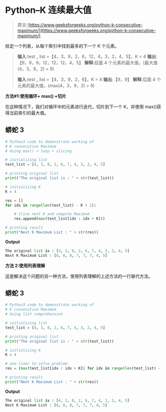 # Python–K 连续最大值

> 原文:[https://www.geeksforgeeks.org/python-k-consecutive-maximum/](https://www.geeksforgeeks.org/python-k-consecutive-maximum/)

给定一个列表，从每个索引中找到最多的下一个 K 个元素。

> **输入**:test _ list =【4，3，9，2，6，12，4，3，2，4，5】，K = 4
> **输出**:【9，9，9，12，12，12，4，5】
> **解释**:后面 4 个元素的最大值，(最大值(4，3，9，2) = 9)
> 
> **输入**:test _ list =【4，3，9，2，6】，K = 4
> **输出**:【9，9】
> **解释**:后面 4 个元素的最大值，(max(4，3，9，2) = 9)

**方法#1:使用循环+ max() +切片**

在这种情况下，我们对循环中的元素进行迭代，切片到下一个 K，并使用 max()获得当前索引的最大值。

## 蟒蛇 3

```py
# Python3 code to demonstrate working of 
# K consecutive Maximum 
# Using max() + loop + slicing

# initializing list
test_list = [4, 3, 8, 2, 6, 7, 4, 3, 2, 4, 5]

# printing original list
print("The original list is : " + str(test_list))

# initializing K 
K = 4

res = []
for idx in range(len(test_list) - K + 1):

    # slice next K and compute Maximum
    res.append(max(test_list[idx : idx + K]))

# printing result 
print("Next K Maximum List : " + str(res))
```

**Output**

```py
The original list is : [4, 3, 8, 2, 6, 7, 4, 3, 2, 4, 5]
Next K Maximum List : [8, 8, 8, 7, 7, 7, 4, 5]

```

**方法 2:使用列表理解**

这是解决这个问题的另一种方法，使用列表理解的上述方法的一行替代方法。

## 蟒蛇 3

```py
# Python3 code to demonstrate working of 
# K consecutive Maximum 
# Using list comprehension

# initializing list
test_list = [4, 3, 8, 2, 6, 7, 4, 3, 2, 4, 5]

# printing original list
print("The original list is : " + str(test_list))

# initializing K 
K = 4

# one-liner to solve problem
res = [max(test_list[idx : idx + K]) for idx in range(len(test_list) - K + 1)]

# printing result 
print("Next K Maximum List : " + str(res))
```

**Output**

```py
The original list is : [4, 3, 8, 2, 6, 7, 4, 3, 2, 4, 5]
Next K Maximum List : [8, 8, 8, 7, 7, 7, 4, 5]

```